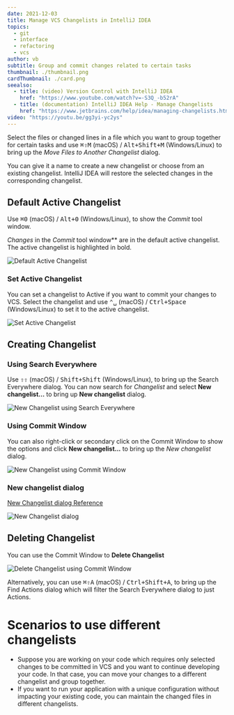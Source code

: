 ```yaml
---
date: 2021-12-03
title: Manage VCS Changelists in IntelliJ IDEA
topics:
  - git
  - interface
  - refactoring
  - vcs
author: vb
subtitle: Group and commit changes related to certain tasks
thumbnail: ./thumbnail.png
cardThumbnail: ./card.png
seealso:
  - title: (video) Version Control with IntelliJ IDEA
    href: "https://www.youtube.com/watch?v=-S3Q_-b52rA"
  - title: (documentation) IntelliJ IDEA Help - Manage Changelists
    href: "https://www.jetbrains.com/help/idea/managing-changelists.html"
video: "https://youtu.be/gg3yi-yc2ys"
---
```


Select the files or changed lines in a file which you want to group together for certain tasks and use <kbd>⌘⇧M</kbd> (macOS) / <kbd>Alt+Shift+M</kbd> (Windows/Linux) to bring up the _Move Files to Another Changelist_ dialog.

You can give it a name to create a new changelist or choose from an existing changelist. IntelliJ IDEA will restore the selected changes in the corresponding changelist.

## Default Active Changelist

Use <kbd>⌘0</kbd> (macOS) / <kbd>Alt+0</kbd> (Windows/Linux), to show the _Commit_ tool window.

_Changes_ in the _Commit_ tool window\*\* are in the default active changelist. The active changelist is highlighted in bold.

![Default Active Changelist](default-active-changelist.png)

### Set Active Changelist

You can set a changelist to Active if you want to commit your changes to VCS. Select the changelist and use <kbd>⌃␣</kbd> (macOS) / <kbd>Ctrl+Space</kbd> (Windows/Linux) to set it to the active changelist.

![Set Active Changelist](set-active-changelist-ctrl-space.png)

## Creating Changelist

### Using Search Everywhere

Use <kbd>⇧⇧</kbd> (macOS) / <kbd>Shift+Shift</kbd> (Windows/Linux), to bring up the Search Everywhere dialog. You can now search for _Changelist_ and select **New changelist...** to bring up **New changelist** dialog.

![New Changelist using Search Everywhere](create-change-list-using-search-everywhere.png)

### Using Commit Window

You can also right-click or secondary click on the Commit Window to show the options and click **New changelist...** to bring up the _New changelist_ dialog.

![New Changelist using Commit Window](new-changelist-using-commit-window.png)

### New changelist dialog

[New Changelist dialog Reference](https://www.jetbrains.com/help/idea/2021.2/new-changelist-dialog.html)

![New Changelist dialog](new-changelist.png)

## Deleting Changelist

You can use the Commit Window to **Delete Changelist**

![Delete Changelist using Commit Window](delete-changelist-using-commit-window.png)

Alternatively, you can use <kbd>⌘⇧A</kbd> (macOS) / <kbd>Ctrl+Shift+A</kbd>, to bring up the Find Actions dialog which will filter the Search Everywhere dialog to just Actions.

# Scenarios to use different changelists

- Suppose you are working on your code which requires only selected changes to be committed in VCS and you want to continue developing your code. In that case, you can move your changes to a different changelist and group together.
- If you want to run your application with a unique configuration without impacting your existing code, you can maintain the changed files in different changelists.
